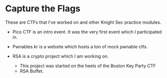 # Capture the Flags

These are CTFs that I've worked on and other Knight Sec practice modules. 

* Pico CTF is an intro event. It was the very first event which I 
  participated in.
  
* Pwnables.kr is a website which hosts a ton of mock pwnable ctfs. 

* RSA is a crypto project which I am working on. 
	* This project was started on the heels of the Boston Key Party CTF 
	* RSA Buffet. 
	   